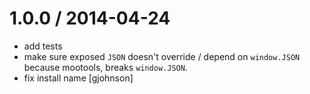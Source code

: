 
1.0.0 / 2014-04-24 
==================

 * add tests
 * make sure exposed `JSON` doesn't override / depend on `window.JSON` because mootools, breaks `window.JSON`.
 * fix install name [gjohnson]
